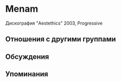 # Menam

Дискография
"Aestethics" 2003, Progressive

## Отношения с другими группами


## Обсуждения


## Упоминания

